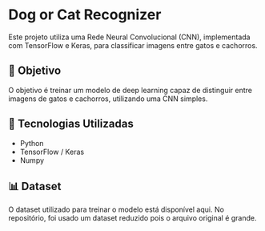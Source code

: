 # Dog or Cat Recognizer

Este projeto utiliza uma Rede Neural Convolucional (CNN), implementada com TensorFlow e Keras, para classificar imagens entre gatos e cachorros.

## 📌 Objetivo
O objetivo é treinar um modelo de deep learning capaz de distinguir entre imagens de gatos e cachorros, utilizando uma CNN simples.

## 🧠 Tecnologias Utilizadas

- Python
- TensorFlow / Keras
- Numpy

## 📊 Dataset
O dataset utilizado para treinar o modelo está disponível aqui. No repositório, foi usado um dataset reduzido pois o arquivo original é grande.




